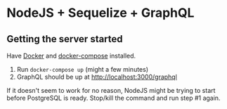 # NodeJS + Sequelize + GraphQL

## Getting the server started

Have [Docker](https://www.docker.com/) and [docker-compose](https://docs.docker.com/compose/) installed.

1. Run `docker-compose up` (might a few minutes)
2. GraphQL should be up at [http://localhost:3000/graphql](http://localhost:3000/graphql)

If it doesn't seem to work for no reason, NodeJS might be trying to start before
PostgreSQL is ready. Stop/kill the command and run step #1 again.
